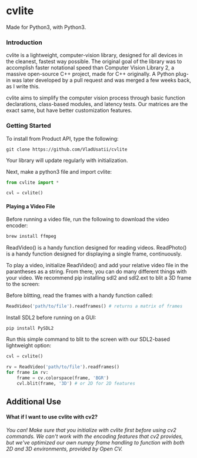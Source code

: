 # cvlite

Made for Python3, with Python3.

### Introduction

cvlite is a lightweight, computer-vision library, designed for all devices in the cleanest, fastest way possible. The original goal of the library was to accomplish faster notational speed than Computer Vision Library 2, a massive open-source C++ project, made for C++ originally. A Python plug-in was later developed by a pull request and was merged a few weeks back, as I write this.

cvlite aims to simplify the computer vision process through basic function declarations, class-based modules, and latency tests. Our matrices are the exact same, but have better customization features.

### Getting Started

To install from Product API, type the following:

```
git clone https://github.com/VladUsatii/cvlite
```

Your library will update regularly with initialization.

Next, make a python3 file and import cvlite:

```python
from cvlite import *

cvl = cvlite()
```

#### Playing a Video File

Before running a video file, run the following to download the video encoder:

```bash
brew install ffmpeg
```

ReadVideo() is a handy function designed for reading videos.
ReadPhoto() is a handy function designed for displaying a single frame, continuously.

To play a video, initialize ReadVideo() and add your relative video file in the parantheses as a string. From there, you can do many different things with your video. We recommend pip installing sdl2 and sdl2.ext to blit a 3D frame to the screen:

Before blitting, read the frames with a handy function called:

```python
ReadVideo('path/to/file').readframes() # returns a matrix of frames
```

Install SDL2 before running on a GUI:

```
pip install PySDL2
```

Run this simple command to blit to the screen with our SDL2-based lightweight option:

```python
cvl = cvlite()

rv = ReadVideo('path/to/file').readframes()
for frame in rv:
	frame = cv.colorspace(frame, 'BGR')
	cvl.blit(frame, '3D') # or 2D for 2D features
```

## Additional Use
#### What if I want to use cvlite with cv2?
###### You can! Make sure that you initialize with cvlite first before using cv2 commands. We can't work with the encoding features that cv2 provides, but we've optimized our own numpy frame handling to function with both 2D and 3D environments, provided by Open CV.

